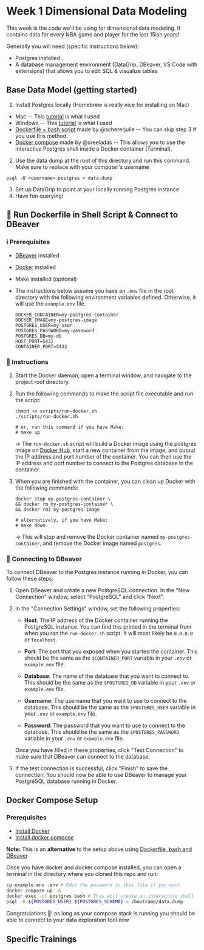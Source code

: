 # Week 1 Dimensional Data Modeling
This week is the code we'll be using for dimensional data modeling. It contains data for every NBA game and player for the last 15ish years!

Generally you will need (specific instructions below):
- Postgres installed 
- A database management environment (DataGrip, DBeaver, VS Code with extensions) that allows you to edit SQL & visualize tables

## Base Data Model (getting started)

1. Install Postgres locally (Homebrew is really nice for installing on Mac)
-  Mac
-- This [tutorial](https://daily-dev-tips.com/posts/installing-postgresql-on-a-mac-with-homebrew/) is what I used
- Windows
-- This [tutorial](https://www.sqlshack.com/how-to-install-postgresql-on-windows/) is what I used
- [Dockerfile + bash script](#rocket-run-dockerfile-in-shell-script--connect-to-dbeaver) made by @schererjulie
-- You can skip step 3 if you use this method. 
- [Docker compose](#docker-compose-setup) made by @sreeladas
-- This allows you to use the interactive Postgres shell inside a Docker container (Terminal).
2. Use the data dump at the root of this directory and run this command. Make sure to replace <username> with your computer's username
```
psql -U <username> postgres < data.dump
```
3. Set up DataGrip to point at your locally running Postgres instance
4. Have fun querying!

## :rocket: Run Dockerfile in Shell Script & Connect to DBeaver

### :information_source: Prerequisites 
* [DBeaver](https://dbeaver.io/download/) installed
* [Docker](https://docs.docker.com/get-docker/) installed
* Make installed (optional)
* The instructions below assume you have an `.env` file in the root directory with the following environment variables defined. Otherwise, it will use the `example.env` file.

    ```
    DOCKER_CONTAINER=my-postgres-container
    DOCKER_IMAGE=my-postgres-image
    POSTGRES_USER=my-user
    POSTGRES_PASSWORD=my-password
    POSTGRES_DB=my-db
    HOST_PORT=5432
    CONTAINER_PORT=5432
    ```

### :pencil: Instructions

1. Start the Docker daemon, open a terminal window, and navigate to the project root directory.

2. Run the following commands to make the script file executable and run the script:
    
    ```
    chmod +x scripts/run-docker.sh
    ./scripts/run-docker.sh

    # or, run this command if you have Make:
    # make up
    ```

    &rarr; The `run-docker.sh` script will build a Docker image using the postgres image on [Docker Hub](https://hub.docker.com/_/postgres), start a new container from the image, and output the IP address and port number of the container. You can then use the IP address and port number to connect to the Postgres database in the container.


3. When you are finished with the container, you can clean up Docker with the following commands:

    ```
    docker stop my-postgres-container \
    && docker rm my-postgres-container \
    && docker rmi my-postgres-image

    # alternatively, if you have Make:
    # make down
    ```

    &rarr; This will stop and remove the Docker container named `my-postgres-container`, and remove the Docker image named `postgres`.

### :electric_plug: Connecting to DBeaver

To connect DBeaver to the Postgres instance running in Docker, you can follow these steps:

1. Open DBeaver and create a new PostgreSQL connection. In the "New Connection" window, select "PostgreSQL" and click "Next".

2. In the "Connection Settings" window, set the following properties:

    * **Host**: The IP address of the Docker container running the PostgreSQL instance. You can find this printed in the terminal from when you ran the `run-docker.sh` script. It will most likely be `0.0.0.0` or `localhost`.

    * **Port**: The port that you exposed when you started the container. This should be the same as the `$CONTAINER_PORT` variable in your `.env` or `example.env` file.

    * **Database**: The name of the database that you want to connect to. This should be the same as the `$POSTGRES_DB` variable in your `.env` or `example.env` file.

    * **Username**: The username that you want to use to connect to the database. This should be the same as the `$POSTGRES_USER` variable in your `.env` or `example.env` file.

    * **Password**: The password that you want to use to connect to the database. This should be the same as the `$POSTGRES_PASSWORD` variable in your `.env` or `example.env` file.

    Once you have filled in these properties, click "Test Connection" to make sure that DBeaver can connect to the database.

3. If the test connection is successful, click "Finish" to save the connection. You should now be able to use DBeaver to manage your PostgreSQL database running in Docker.

## Docker Compose Setup

### Prerequisites
 * [Install Docker](https://docs.docker.com/get-docker)
 * [Install docker compose](https://docs.docker.com/compose/install/#installation-scenarios)

**Note:** This is an **alternative** to the setup above using [Dockerfile, bash and DBeaver](#rocket-run-dockerfile-in-shell-script--connect-to-dbeaver)

Once you have docker and docker compose installed, you can open a terminal in the directory where you cloned this repo and run:

```bash
cp example.env .env # Edit the password in this file if you want
docker compose up -d
docker exec -it postgres bash # This will create an interactive shell for you within docker
psql -U ${POSTGRES_USER} ${POSTGRES_SCHEMA} < /bootcamp/data.dump
```
Congratulations :tada:! as long as your compose stack is running you should be able to connect to your data exploration tool now

## Specific Trainings
